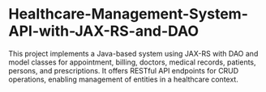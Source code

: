 # Healthcare-Management-System-API-with-JAX-RS-and-DAO
This project implements a Java-based system using JAX-RS with DAO and model classes for appointment, billing, doctors, medical records, patients, persons, and prescriptions. It offers RESTful API endpoints for CRUD operations, enabling management of entities in a healthcare context.
